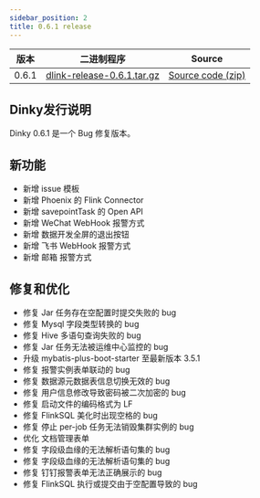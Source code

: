 ```yaml
---
sidebar_position: 2
title: 0.6.1 release
---
```




| 版本     | 二进制程序                                                                                                                   |   Source   |
| ---------- |----------------------------------------------------------------------------------------------------------------------| ---- |
| 0.6.1 | [dlink-release-0.6.1.tar.gz](https://github.com/DataLinkDC/dlink/releases/download/0.6.1/dlink-release-0.6.1.tar.gz) | [Source code (zip)](https://github.com/DataLinkDC/dlink/archive/refs/tags/0.6.1.zip) |


## Dinky发行说明

Dinky 0.6.1 是一个 Bug 修复版本。

## 新功能

- 新增 issue 模板
- 新增 Phoenix 的 Flink Connector
- 新增 savepointTask 的 Open API
- 新增 WeChat WebHook 报警方式
- 新增 数据开发全屏的退出按钮
- 新增 飞书 WebHook 报警方式
- 新增 邮箱 报警方式

## 修复和优化

- 修复 Jar 任务存在空配置时提交失败的 bug
- 修复 Mysql 字段类型转换的 bug
- 修复 Hive 多语句查询失败的 bug
- 修复 Jar 任务无法被运维中心监控的 bug
- 升级 mybatis-plus-boot-starter 至最新版本 3.5.1
- 修复 报警实例表单联动的 bug
- 修复 数据源元数据表信息切换无效的 bug
- 修复 用户信息修改导致密码被二次加密的 bug
- 修复 启动文件的编码格式为 LF
- 修复 FlinkSQL 美化时出现空格的 bug
- 修复 停止 per-job 任务无法销毁集群实例的 bug
- 优化 文档管理表单
- 修复 字段级血缘的无法解析语句集的 bug
- 修复 字段级血缘的无法解析语句集的 bug
- 修复 钉钉报警表单无法正确展示的 bug
- 修复 FlinkSQL 执行或提交由于空配置导致的 bug